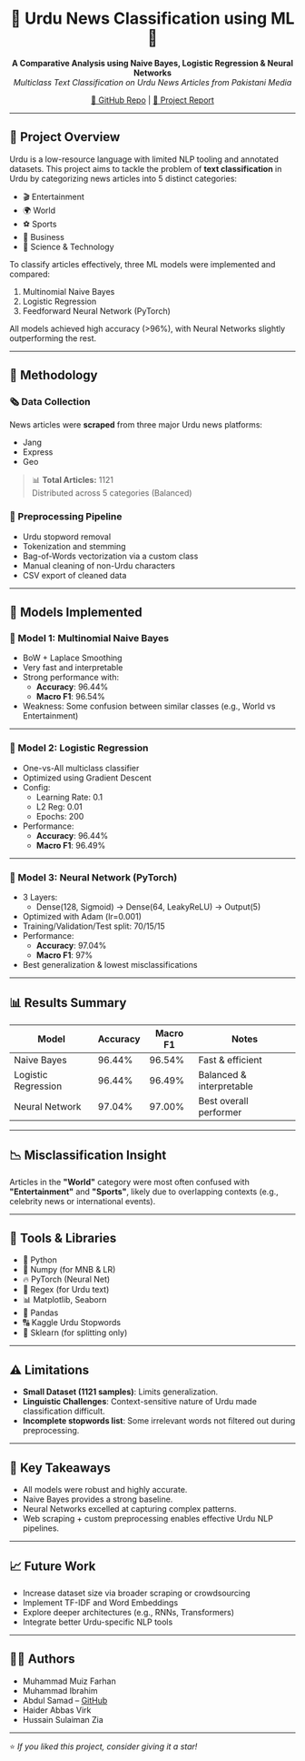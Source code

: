<h1 align="center">📰 Urdu News Classification using ML 🧠</h1>
<p align="center">
  <b>A Comparative Analysis using Naive Bayes, Logistic Regression & Neural Networks</b><br>
  <i>Multiclass Text Classification on Urdu News Articles from Pakistani Media</i>
</p>

<p align="center">
  <a href="https://github.com/ASamad73/Urdu_News_Classification-ML">🔗 GitHub Repo</a> |
  <a href="https://github.com/ASamad73/Urdu_News_Classification-ML/blob/main/19_Report.pdf">📄 Project Report</a>
</p>

---

## 📌 Project Overview

Urdu is a low-resource language with limited NLP tooling and annotated datasets. This project aims to tackle the problem of **text classification** in Urdu by categorizing news articles into 5 distinct categories:

- 🎬 Entertainment  
- 🌍 World  
- ⚽ Sports  
- 💼 Business  
- 🔬 Science & Technology

To classify articles effectively, three ML models were implemented and compared:

1. Multinomial Naive Bayes
2. Logistic Regression
3. Feedforward Neural Network (PyTorch)

All models achieved high accuracy (>96%), with Neural Networks slightly outperforming the rest.

---

## 🧠 Methodology

### 🗞️ Data Collection

News articles were **scraped** from three major Urdu news platforms:
- Jang
- Express
- Geo

> 📊 **Total Articles:** 1121  
> Distributed across 5 categories (Balanced)

### 🧹 Preprocessing Pipeline

- Urdu stopword removal
- Tokenization and stemming
- Bag-of-Words vectorization via a custom class
- Manual cleaning of non-Urdu characters
- CSV export of cleaned data

---

## 🤖 Models Implemented

### 📌 Model 1: Multinomial Naive Bayes
- BoW + Laplace Smoothing
- Very fast and interpretable
- Strong performance with:
  - **Accuracy**: 96.44%
  - **Macro F1**: 96.54%
- Weakness: Some confusion between similar classes (e.g., World vs Entertainment)

---

### 📌 Model 2: Logistic Regression
- One-vs-All multiclass classifier
- Optimized using Gradient Descent
- Config:
  - Learning Rate: 0.1
  - L2 Reg: 0.01
  - Epochs: 200
- Performance:
  - **Accuracy**: 96.44%
  - **Macro F1**: 96.49%

---

### 📌 Model 3: Neural Network (PyTorch)
- 3 Layers:
  - Dense(128, Sigmoid) → Dense(64, LeakyReLU) → Output(5)
- Optimized with Adam (lr=0.001)
- Training/Validation/Test split: 70/15/15
- Performance:
  - **Accuracy**: 97.04%
  - **Macro F1**: 97%
- Best generalization & lowest misclassifications

---

## 📊 Results Summary

| Model               | Accuracy | Macro F1 | Notes |
|---------------------|----------|----------|-------|
| Naive Bayes         | 96.44%   | 96.54%   | Fast & efficient |
| Logistic Regression | 96.44%   | 96.49%   | Balanced & interpretable |
| Neural Network      | 97.04%   | 97.00%   | Best overall performer |

---

## 📉 Misclassification Insight

Articles in the **"World"** category were most often confused with **"Entertainment"** and **"Sports"**, likely due to overlapping contexts (e.g., celebrity news or international events).

---

## 🧪 Tools & Libraries

- 🐍 Python
- 🧮 Numpy (for MNB & LR)
- 🔥 PyTorch (Neural Net)
- 🧹 Regex (for Urdu text)
- 📊 Matplotlib, Seaborn
- 📄 Pandas
- 🔠 Kaggle Urdu Stopwords
- 🧠 Sklearn (for splitting only)

---

## ⚠️ Limitations

- **Small Dataset (1121 samples)**: Limits generalization.
- **Linguistic Challenges**: Context-sensitive nature of Urdu made classification difficult.
- **Incomplete stopwords list**: Some irrelevant words not filtered out during preprocessing.

---

## 📌 Key Takeaways

- All models were robust and highly accurate.
- Naive Bayes provides a strong baseline.
- Neural Networks excelled at capturing complex patterns.
- Web scraping + custom preprocessing enables effective Urdu NLP pipelines.

---

## 📈 Future Work

- Increase dataset size via broader scraping or crowdsourcing
- Implement TF-IDF and Word Embeddings
- Explore deeper architectures (e.g., RNNs, Transformers)
- Integrate better Urdu-specific NLP tools

---

## 👨‍💻 Authors

- Muhammad Muiz Farhan  
- Muhammad Ibrahim  
- Abdul Samad – [GitHub](https://github.com/ASamad73)  
- Haider Abbas Virk  
- Hussain Sulaiman Zia  

---

⭐️ *If you liked this project, consider giving it a star!*
